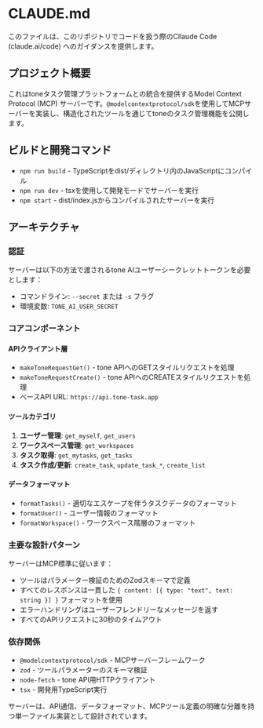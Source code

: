 # CLAUDE.md

このファイルは、このリポジトリでコードを扱う際のCllaude Code (claude.ai/code) へのガイダンスを提供します。

## プロジェクト概要

これはtoneタスク管理プラットフォームとの統合を提供するModel Context Protocol (MCP) サーバーです。`@modelcontextprotocol/sdk`を使用してMCPサーバーを実装し、構造化されたツールを通じてtoneのタスク管理機能を公開します。

## ビルドと開発コマンド

- `npm run build` - TypeScriptをdist/ディレクトリ内のJavaScriptにコンパイル
- `npm run dev` - tsxを使用して開発モードでサーバーを実行
- `npm start` - dist/index.jsからコンパイルされたサーバーを実行

## アーキテクチャ

### 認証
サーバーは以下の方法で渡されるtone AIユーザーシークレットトークンを必要とします：
- コマンドライン: `--secret` または `-s` フラグ
- 環境変数: `TONE_AI_USER_SECRET`

### コアコンポーネント

#### APIクライアント層
- `makeToneRequestGet()` - tone APIへのGETスタイルリクエストを処理
- `makeToneRequestCreate()` - tone APIへのCREATEスタイルリクエストを処理
- ベースAPI URL: `https://api.tone-task.app`

#### ツールカテゴリ
1. **ユーザー管理**: `get_myself`, `get_users`
2. **ワークスペース管理**: `get_workspaces` 
3. **タスク取得**: `get_mytasks`, `get_tasks`
4. **タスク作成/更新**: `create_task`, `update_task_*`, `create_list`

#### データフォーマット
- `formatTasks()` - 適切なエスケープを伴うタスクデータのフォーマット
- `formatUser()` - ユーザー情報のフォーマット
- `formatWorkspace()` - ワークスペース階層のフォーマット

### 主要な設計パターン

サーバーはMCP標準に従います：
- ツールはパラメーター検証のためのZodスキーマで定義
- すべてのレスポンスは一貫した `{ content: [{ type: "text", text: string }] }` フォーマットを使用
- エラーハンドリングはユーザーフレンドリーなメッセージを返す
- すべてのAPIリクエストに30秒のタイムアウト

### 依存関係

- `@modelcontextprotocol/sdk` - MCPサーバーフレームワーク
- `zod` - ツールパラメーターのスキーマ検証
- `node-fetch` - tone API用HTTPクライアント
- `tsx` - 開発用TypeScript実行

サーバーは、API通信、データフォーマット、MCPツール定義の明確な分離を持つ単一ファイル実装として設計されています。